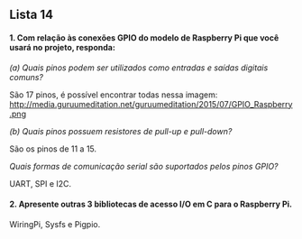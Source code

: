 ## Lista 14

#### 1. Com relação às conexões GPIO do modelo de Raspberry Pi que você usará no projeto, responda:

_(a) Quais pinos podem ser utilizados como entradas e saídas digitais comuns?_

São 17 pinos, é possível encontrar todas nessa imagem: http://media.guruumeditation.net/guruumeditation/2015/07/GPIO_Raspberry.png

_(b) Quais pinos possuem resistores de pull-up e pull-down?_

São os pinos de 11 a 15. 

_Quais formas de comunicação serial são suportados pelos pinos GPIO?_

UART, SPI e I2C. 

#### 2. Apresente outras 3 bibliotecas de acesso I/O em C para o Raspberry Pi.

WiringPi, Sysfs e Pigpio. 
